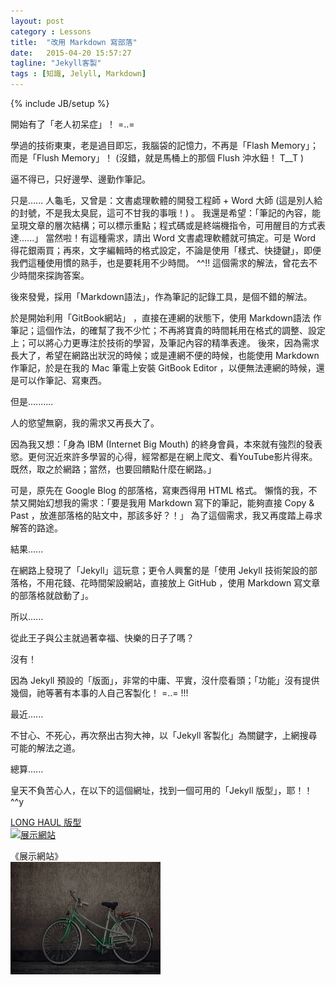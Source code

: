 ```yaml
---
layout: post
category : Lessons
title:  "改用 Markdown 寫部落"
date:   2015-04-20 15:57:27
tagline: "Jekyll客製"
tags : [知識, Jelyll, Markdown]
---
```

{% include JB/setup %}

開始有了「老人初呆症」！ =..=  

學過的技術東東，老是過目即忘，我腦袋的記憶力，不再是「Flash Memory」；而是「Flush Memory」！ (沒錯，就是馬桶上的那個 Flush 沖水鈕！ T__T )

逼不得已，只好邊學、邊勤作筆記。

只是...... 人龜毛，又曾是：文書處理軟體的開發工程師 + Word 大師 (這是別人給的封號，不是我太臭屁，這可不甘我的事哦！) 。
我還是希望：「筆記的內容，能呈現文章的層次結構；可以標示重點；程式碼或是終端機指令，可用醒目的方式表達......」
當然啦！有這種需求，請出 Word 文書處理軟體就可搞定。可是 Word 得花銀兩買；再來，文字編輯時的格式設定，不論是使用「樣式、快捷鍵」，即便我們這種使用慣的熟手，也是要耗用不少時間。 ^^!!
這個需求的解法，曾花去不少時間來探詢答案。

後來發覺，採用「Markdown語法」，作為筆記的記錄工具，是個不錯的解法。

於是開始利用「GitBook網站」 ，直接在連網的狀態下，使用 Markdown語法 作筆記；這個作法，的確幫了我不少忙；不再將寶貴的時間耗用在格式的調整、設定上；可以將心力更專注於技術的學習，及筆記內容的精準表達。
後來，因為需求長大了，希望在網路出狀況的時候；或是連網不便的時候，也能使用 Markdown 作筆記，於是在我的 Mac 筆電上安裝 GitBook Editor ，以便無法連網的時候，還是可以作筆記、寫東西。

但是..........

人的慾望無窮，我的需求又再長大了。

因為我又想：「身為 IBM (Internet Big Mouth) 的終身會員，本來就有強烈的發表慾。更何況近來許多學習的心得，經常都是在網上爬文、看YouTube影片得來。既然，取之於網路；當然，也要回饋點什麼在網路。」

可是，原先在 Google Blog 的部落格，寫東西得用 HTML 格式。
懶惰的我，不禁又開始幻想我的需求：「要是我用 Markdown 寫下的筆記，能夠直接 Copy & Past ，放進部落格的貼文中，那該多好？！」
為了這個需求，我又再度踏上尋求解答的路途。

結果......

在網路上發現了「Jekyll」這玩意；更令人興奮的是「使用 Jekyll 技術架設的部落格，不用花錢、花時間架設網站，直接放上 GitHub ，使用 Markdown 寫文章的部落格就啟動了」。

所以......

從此王子與公主就過著幸福、快樂的日子了嗎？

沒有！

因為 Jekyll 預設的「版面」，非常的中庸、平實，沒什麼看頭；「功能」沒有提供幾個，祂等著有本事的人自己客製化！ =..= !!!

最近......

不甘心、不死心，再次祭出古狗大神，以「Jekyll 客製化」為關鍵字，上網搜尋可能的解法之道。

總算......

皇天不負苦心人，在以下的這個網址，找到一個可用的「Jekyll 版型」，耶！！ ^^y

[LONG HAUL 版型](https://github.com/brianmaierjr/long-haul/ "GitHub Repo")  
<a href="https://github.com/brianmaierjr/long-haul/" target="_blank">
  <img src="http://jekyllrb.com/img/logo-2x.png" alt="展示網站" width="240" height="180" />
</a>


《展示網站》  
<a href="http://brianmaierjr.com/long-haul/" target="_blank">
  <img src="https://github.com/brianmaierjr/long-haul/blob/master/assets/img/touring.jpg?raw=true" alt="展示網站" width="240" height="180" />
</a>
